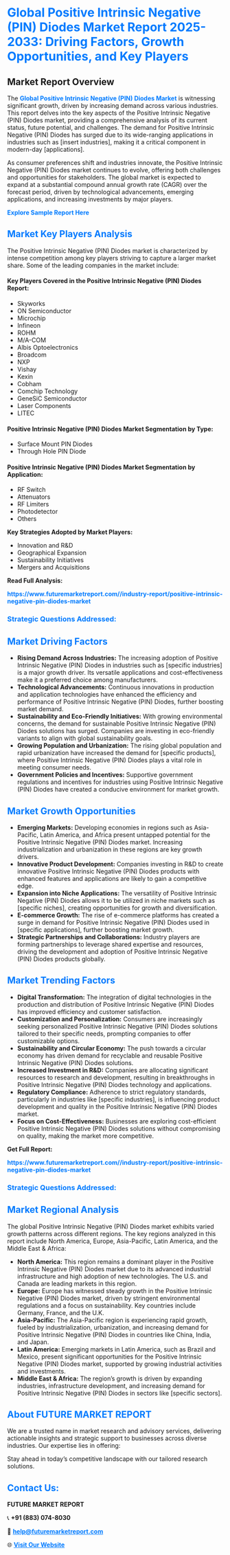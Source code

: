 <h1 style="color: #007BFF;">Global Positive Intrinsic Negative (PIN) Diodes Market Report 2025-2033: Driving Factors, Growth Opportunities, and Key Players</h1>

<section id="overview">
<h2>Market Report Overview</h2>
<p>The <a href="https://www.futuremarketreport.com//industry-report/positive-intrinsic-negative-pin-diodes-market" style="color: #007BFF; text-decoration: none;"><strong>Global Positive Intrinsic Negative (PIN) Diodes Market</strong></a> is witnessing significant growth, driven by increasing demand across various industries. This report delves into the key aspects of the Positive Intrinsic Negative (PIN) Diodes market, providing a comprehensive analysis of its current status, future potential, and challenges. The demand for Positive Intrinsic Negative (PIN) Diodes has surged due to its wide-ranging applications in industries such as [insert industries], making it a critical component in modern-day [applications].</p>
<p>As consumer preferences shift and industries innovate, the Positive Intrinsic Negative (PIN) Diodes market continues to evolve, offering both challenges and opportunities for stakeholders. The global market is expected to expand at a substantial compound annual growth rate (CAGR) over the forecast period, driven by technological advancements, emerging applications, and increasing investments by major players.</p>
</section>

<section id="overview">
<p><a href="https://www.futuremarketreport.com//request-sample/reportId=82188" style="color: #007BFF; text-decoration: none;"><strong>Explore Sample Report Here</strong></a></p>
</section>

<section id="key-players">
<h2 style="color: #007BFF;">Market Key Players Analysis</h2>
<p>The Positive Intrinsic Negative (PIN) Diodes market is characterized by intense competition among key players striving to capture a larger market share. Some of the leading companies in the market include:</p>
<h4>Key Players Covered in the Positive Intrinsic Negative (PIN) Diodes Report:</h4>
<ul><li>Skyworks</li><li>ON Semiconductor</li><li>Microchip</li><li>Infineon</li><li>ROHM</li><li>M/A-COM</li><li>Albis Optoelectronics</li><li>Broadcom</li><li>NXP</li><li>Vishay</li><li>Kexin</li><li>Cobham</li><li>Comchip Technology</li><li>GeneSiC Semiconductor</li><li>Laser Components</li><li>LITEC</li></ul>
<h4>Positive Intrinsic Negative (PIN) Diodes Market Segmentation by Type:</h4>
<ul><li>Surface Mount PIN Diodes</li><li>Through Hole PIN Diode</li></ul>

<h4>Positive Intrinsic Negative (PIN) Diodes Market Segmentation by Application:</h4>
<ul><li>RF Switch</li><li>Attenuators</li><li>RF Limiters</li><li>Photodetector</li><li>Others</li></ul>
<p><strong>Key Strategies Adopted by Market Players:</strong></p>
<ul>
<li>Innovation and R&D</li>
<li>Geographical Expansion</li>
<li>Sustainability Initiatives</li>
<li>Mergers and Acquisitions</li>
</ul>
</section>

<section>
<p><strong>Read Full Analysis: </strong></p><a href="https://www.futuremarketreport.com//industry-report/positive-intrinsic-negative-pin-diodes-market" style="color: #007BFF; text-decoration: none;"><strong>https://www.futuremarketreport.com//industry-report/positive-intrinsic-negative-pin-diodes-market</strong></a>
<h3 style="color: #007BFF;">Strategic Questions Addressed:</h3>
</section>

<section id="driving-factors">
<h2 style="color: #007BFF;">Market Driving Factors</h2>
<ul>
<li><strong>Rising Demand Across Industries:</strong> The increasing adoption of Positive Intrinsic Negative (PIN) Diodes in industries such as [specific industries] is a major growth driver. Its versatile applications and cost-effectiveness make it a preferred choice among manufacturers.</li>
<li><strong>Technological Advancements:</strong> Continuous innovations in production and application technologies have enhanced the efficiency and performance of Positive Intrinsic Negative (PIN) Diodes, further boosting market demand.</li>
<li><strong>Sustainability and Eco-Friendly Initiatives:</strong> With growing environmental concerns, the demand for sustainable Positive Intrinsic Negative (PIN) Diodes solutions has surged. Companies are investing in eco-friendly variants to align with global sustainability goals.</li>
<li><strong>Growing Population and Urbanization:</strong> The rising global population and rapid urbanization have increased the demand for [specific products], where Positive Intrinsic Negative (PIN) Diodes plays a vital role in meeting consumer needs.</li>
<li><strong>Government Policies and Incentives:</strong> Supportive government regulations and incentives for industries using Positive Intrinsic Negative (PIN) Diodes have created a conducive environment for market growth.</li>
</ul>
</section>

<section id="growth-opportunities">
<h2 style="color: #007BFF;">Market Growth Opportunities</h2>
<ul>
<li><strong>Emerging Markets:</strong> Developing economies in regions such as Asia-Pacific, Latin America, and Africa present untapped potential for the Positive Intrinsic Negative (PIN) Diodes market. Increasing industrialization and urbanization in these regions are key growth drivers.</li>
<li><strong>Innovative Product Development:</strong> Companies investing in R&D to create innovative Positive Intrinsic Negative (PIN) Diodes products with enhanced features and applications are likely to gain a competitive edge.</li>
<li><strong>Expansion into Niche Applications:</strong> The versatility of Positive Intrinsic Negative (PIN) Diodes allows it to be utilized in niche markets such as [specific niches], creating opportunities for growth and diversification.</li>
<li><strong>E-commerce Growth:</strong> The rise of e-commerce platforms has created a surge in demand for Positive Intrinsic Negative (PIN) Diodes used in [specific applications], further boosting market growth.</li>
<li><strong>Strategic Partnerships and Collaborations:</strong> Industry players are forming partnerships to leverage shared expertise and resources, driving the development and adoption of Positive Intrinsic Negative (PIN) Diodes products globally.</li>
</ul>
</section>

<section id="trending-factors">
<h2 style="color: #007BFF;">Market Trending Factors</h2>
<ul>
<li><strong>Digital Transformation:</strong> The integration of digital technologies in the production and distribution of Positive Intrinsic Negative (PIN) Diodes has improved efficiency and customer satisfaction.</li>
<li><strong>Customization and Personalization:</strong> Consumers are increasingly seeking personalized Positive Intrinsic Negative (PIN) Diodes solutions tailored to their specific needs, prompting companies to offer customizable options.</li>
<li><strong>Sustainability and Circular Economy:</strong> The push towards a circular economy has driven demand for recyclable and reusable Positive Intrinsic Negative (PIN) Diodes solutions.</li>
<li><strong>Increased Investment in R&D:</strong> Companies are allocating significant resources to research and development, resulting in breakthroughs in Positive Intrinsic Negative (PIN) Diodes technology and applications.</li>
<li><strong>Regulatory Compliance:</strong> Adherence to strict regulatory standards, particularly in industries like [specific industries], is influencing product development and quality in the Positive Intrinsic Negative (PIN) Diodes market.</li>
<li><strong>Focus on Cost-Effectiveness:</strong> Businesses are exploring cost-efficient Positive Intrinsic Negative (PIN) Diodes solutions without compromising on quality, making the market more competitive.</li>
</ul>
</section>

<section>
<p><strong>Get Full Report: </strong></p><a href="https://www.futuremarketreport.com//industry-report/positive-intrinsic-negative-pin-diodes-market" style="color: #007BFF; text-decoration: none;"><strong>https://www.futuremarketreport.com//industry-report/positive-intrinsic-negative-pin-diodes-market</strong></a>
<h3 style="color: #007BFF;">Strategic Questions Addressed:</h3>
</section>


<section id="regional-analysis">
<h2 style="color: #007BFF;">Market Regional Analysis</h2>
<p>The global Positive Intrinsic Negative (PIN) Diodes market exhibits varied growth patterns across different regions. The key regions analyzed in this report include North America, Europe, Asia-Pacific, Latin America, and the Middle East & Africa:</p>
<ul>
<li><strong>North America:</strong> This region remains a dominant player in the Positive Intrinsic Negative (PIN) Diodes market due to its advanced industrial infrastructure and high adoption of new technologies. The U.S. and Canada are leading markets in this region.</li>
<li><strong>Europe:</strong> Europe has witnessed steady growth in the Positive Intrinsic Negative (PIN) Diodes market, driven by stringent environmental regulations and a focus on sustainability. Key countries include Germany, France, and the U.K.</li>
<li><strong>Asia-Pacific:</strong> The Asia-Pacific region is experiencing rapid growth, fueled by industrialization, urbanization, and increasing demand for Positive Intrinsic Negative (PIN) Diodes in countries like China, India, and Japan.</li>
<li><strong>Latin America:</strong> Emerging markets in Latin America, such as Brazil and Mexico, present significant opportunities for the Positive Intrinsic Negative (PIN) Diodes market, supported by growing industrial activities and investments.</li>
<li><strong>Middle East & Africa:</strong> The region’s growth is driven by expanding industries, infrastructure development, and increasing demand for Positive Intrinsic Negative (PIN) Diodes in sectors like [specific sectors].</li>
</ul>
</section>

<footer>
<h2 style="color: #007BFF;">About FUTURE MARKET REPORT</h2>
<p>We are a trusted name in market research and advisory services, delivering actionable insights and strategic support to businesses across diverse industries. Our expertise lies in offering:</p>

<p>Stay ahead in today’s competitive landscape with our tailored research solutions.</p>

<h2 style="color: #007BFF;">Contact Us:</h2>
<p><strong>FUTURE MARKET REPORT</strong></p>
<p>📞 <strong>+91 (883) 074-8030</strong></p>
<p>📧 <strong><a href="mailto:help@futuremarketreport.com" style="color: #007BFF;">help@futuremarketreport.com</a></strong></p>
<p>🌐 <strong><a href="https://www.futuremarketreport.com/" style="color: #007BFF;">Visit Our Website</a></strong></p>
</footer>